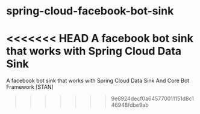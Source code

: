 # spring-cloud-facebook-bot-sink


<<<<<<< HEAD
A facebook bot sink that works with Spring Cloud Data Sink
=======
A facebook bot sink that works with Spring Cloud Data Sink And Core Bot Framework [STAN]
>>>>>>> 9e6924decf0a645770011151d8c146948fdbe9ab
